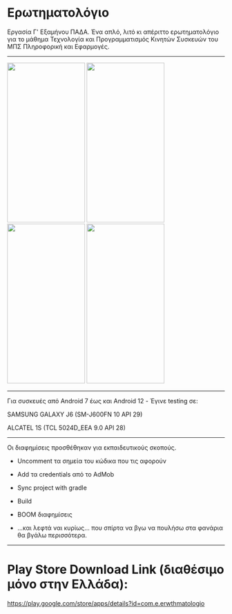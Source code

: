 # Ερωτηματολόγιο

Εργασία Γ' Εξαμήνου ΠΑΔΑ. Ένα απλό, λιτό κι απέριττο ερωτηματολόγιο για το μάθημα Τεχνολογία και Προγραμματισμός Κινητών Συσκευών του ΜΠΣ Πληροφορική και Εφαρμογές.

---------------------------------------------------------------------

<img src="https://i.imgur.com/WqmUbs2.jpg" width="180" height="370"> <img src="https://i.imgur.com/Ms77XMf.jpg" width="180" height="370"> <img src="https://i.imgur.com/Qlwim7U.jpg" width="180" height="370"> <img src="https://i.imgur.com/8Qc5yXO.jpg" width="180" height="370"> 

---------------------------------------------------------------------

Για συσκευές από Android 7 έως και Android 12 - Έγινε testing σε:

SAMSUNG GALAXY J6 (SM-J600FN 10 API 29)

ALCATEL 1S (TCL 5024D_EEA 9.0 API 28)

---------------------------------------------------------------------

Οι διαφημίσεις προσθέθηκαν για εκπαιδευτικούς σκοπούς.

- Uncomment τα σημεία του κώδικα που τις αφορούν 

- Add τα credentials από το AdMob

- Sync project with gradle

- Build

- BOOM διαφημίσεις

- ...και λεφτά ναι κυρίως... που σπίρτα να βγω να πουλήσω στα φανάρια θα βγάλω περισσότερα.

---------------------------------------------------------------------

# Play Store Download Link (διαθέσιμο μόνο στην Ελλάδα):

https://play.google.com/store/apps/details?id=com.e.erwthmatologio
